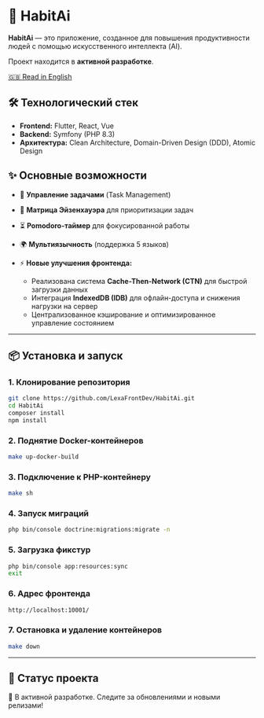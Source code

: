 # 🚀 HabitAi

**HabitAi** — это приложение, созданное для повышения продуктивности людей с помощью искусственного интеллекта (AI).

Проект находится в **активной разработке**.

[🇬🇧 Read in English](README.md)

## 🛠️ Технологический стек

* **Frontend:** Flutter, React, Vue
* **Backend:** Symfony (PHP 8.3)
* **Архитектура:** Clean Architecture, Domain-Driven Design (DDD), Atomic Design

## ✨ Основные возможности

* 📌 **Управление задачами** (Task Management)
* 🧭 **Матрица Эйзенхауэра** для приоритизации задач
* ⏳ **Pomodoro-таймер** для фокусированной работы
* 🌍 **Мультиязычность** (поддержка 5 языков)
* ⚡ **Новые улучшения фронтенда:**

    * Реализована система **Cache-Then-Network (CTN)** для быстрой загрузки данных
    * Интеграция **IndexedDB (IDB)** для офлайн-доступа и снижения нагрузки на сервер
    * Централизованное кэширование и оптимизированное управление состоянием

---

## 📦 Установка и запуск

### 1. Клонирование репозитория

```bash
git clone https://github.com/LexaFrontDev/HabitAi.git
cd HabitAi
composer install
npm install
```

### 2. Поднятие Docker-контейнеров

```bash
make up-docker-build
```

### 3. Подключение к PHP-контейнеру

```bash
make sh
```

### 4. Запуск миграций

```bash
php bin/console doctrine:migrations:migrate -n
```

### 5. Загрузка фикстур

```bash
php bin/console app:resources:sync
exit
```

### 6. Адрес фронтенда

```bash
http://localhost:10001/
```

### 7. Остановка и удаление контейнеров

```bash
make down
```

---

## 📌 Статус проекта

🔧 В активной разработке.
Следите за обновлениями и новыми релизами!

